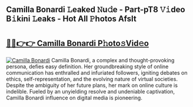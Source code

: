 ## Camilla Bonardi 𝙻eaked 𝙽u𝚍e - Part-pT8 𝚅𝚒deo B𝚒kini 𝙻eaks - Hot All 𝙿hotos AfsIt

# <h2><a href="http://ld6276v.urlbe.top/?page=Camilla+Bonardi">🔗🔗👉👉 Camilla Bonardi P𝚑oto𝚜Vid𝚎o</a></h2>

[![Camilla Bonardi](https://i.imgur.com/eBuTRDB.gif)](http://ld6276v.urlbe.top/?page=Camilla+Bonardi)
Camilla Bonardi, a complex and thought-provoking persona, defies easy definition. Her groundbreaking style of online communication has enthralled and infuriated followers, igniting debates on ethics, self-representation, and the evolving nature of virtual societies. Despite the ambiguity of her future plans, her mark on online culture is indelible. Fueled by an unyielding resolve and undeniable captivation, Camilla Bonardi influence on digital media is pioneering.
